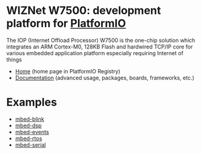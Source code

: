 
# WIZNet W7500: development platform for [PlatformIO](https://platformio.org)

The IOP (Internet Offload Processor) W7500 is the one-chip solution which integrates an ARM Cortex-M0, 128KB Flash and hardwired TCP/IP core for various embedded application platform especially requiring Internet of things

* [Home](https://platformio.org/platforms/wiznet7500) (home page in PlatformIO Registry)
* [Documentation](http://docs.platformio.org/page/platforms/wiznet7500.html) (advanced usage, packages, boards, frameworks, etc.)

# Examples

* [mbed-blink](https://github.com/platformio/platform-wiznet7500/tree/master/examples/mbed-blink)
* [mbed-dsp](https://github.com/platformio/platform-wiznet7500/tree/master/examples/mbed-dsp)
* [mbed-events](https://github.com/platformio/platform-wiznet7500/tree/master/examples/mbed-events)
* [mbed-rtos](https://github.com/platformio/platform-wiznet7500/tree/master/examples/mbed-rtos)
* [mbed-serial](https://github.com/platformio/platform-wiznet7500/tree/master/examples/mbed-serial)
